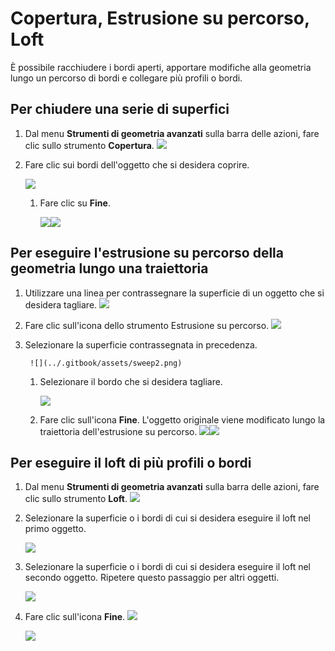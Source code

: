 # Copertura, Estrusione su percorso, Loft

È possibile racchiudere i bordi aperti, apportare modifiche alla geometria lungo un percorso di bordi e collegare più profili o bordi.

## Per chiudere una serie di superfici

1. Dal menu **Strumenti di geometria avanzati** sulla barra delle azioni, fare clic sullo strumento **Copertura**. ![](<../.gitbook/assets/cover-tool (1).png>)
2. Fare clic sui bordi dell'oggetto che si desidera coprire.

   ![](../.gitbook/assets/cover\_tool1.png)

   1. Fare clic su **Fine**.

      ![](<../.gitbook/assets/guid-e23d787e-5f90-4de1-b690-03306f0cb4b2-low (1) (1) (2).png>)![](../.gitbook/assets/cover-finish.PNG)

## Per eseguire l'estrusione su percorso della geometria lungo una traiettoria

1. Utilizzare una linea per contrassegnare la superficie di un oggetto che si desidera tagliare. ![](../.gitbook/assets/sweep.png)
2. Fare clic sull'icona dello strumento Estrusione su percorso. ![](<../.gitbook/assets/sweep-tool (1).png>)
3. Selezionare la superficie contrassegnata in precedenza.

   ```
    ![](../.gitbook/assets/sweep2.png)
   ```

   1. Selezionare il bordo che si desidera tagliare.

      ![](../.gitbook/assets/sweep3.png)
   2. Fare clic sull'icona **Fine**. L'oggetto originale viene modificato lungo la traiettoria dell'estrusione su percorso. ![](../.gitbook/assets/sweep4.png)![](<../.gitbook/assets/guid-e23d787e-5f90-4de1-b690-03306f0cb4b2-low (1) (1) (1).png>)

## Per eseguire il loft di più profili o bordi

1. Dal menu **Strumenti di geometria avanzati** sulla barra delle azioni, fare clic sullo strumento **Loft**. ![](<../.gitbook/assets/loft-tool (1).png>)
2. Selezionare la superficie o i bordi di cui si desidera eseguire il loft nel primo oggetto.

   ![](../.gitbook/assets/loft1.png)
3. Selezionare la superficie o i bordi di cui si desidera eseguire il loft nel secondo oggetto. Ripetere questo passaggio per altri oggetti.

   ![](../.gitbook/assets/loft2.png)
4. Fare clic sull'icona **Fine**. ![](<../.gitbook/assets/guid-e23d787e-5f90-4de1-b690-03306f0cb4b2-low (1) (1) (2) (1).png>)

   ![](../.gitbook/assets/loft3.png)
